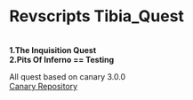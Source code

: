 # Revscripts Tibia_Quest
<br>
<b> 1.The Inquisition Quest
 </b><br>
 <b>2.Pits Of Inferno == Testing</b>
<br>

All quest based on canary 3.0.0
<br>
[Canary Repository](https://docs.opentibiabr.com/projects/canary)
